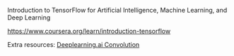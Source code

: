 Introduction to TensorFlow for Artificial Intelligence, Machine Learning, and Deep Learning

https://www.coursera.org/learn/introduction-tensorflow

Extra resources:
[Deeplearning.ai Convolution](https://www.youtube.com/playlist?list=PLkDaE6sCZn6Gl29AoE31iwdVwSG-KnDzF)
